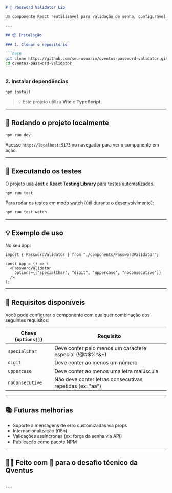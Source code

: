````md
# 🔐 Password Validator Lib

Um componente React reutilizável para validação de senha, configurável por props. Criado para ser usado em múltiplos frontends com requisitos distintos.

---

## 📦 Instalação

### 1. Clonar o repositório

```bash
git clone https://github.com/seu-usuario/qventus-password-validator.git
cd qventus-password-validator
```
````

### 2. Instalar dependências

```bash
npm install
```

> 💡 Este projeto utiliza **Vite** e **TypeScript**.

---

## 🚀 Rodando o projeto localmente

```bash
npm run dev
```

Acesse `http://localhost:5173` no navegador para ver o componente em ação.

---

## 🧪 Executando os testes

O projeto usa **Jest** e **React Testing Library** para testes automatizados.

```bash
npm run test
```

Para rodar os testes em modo watch (útil durante o desenvolvimento):

```bash
npm run test:watch
```

---

## 💡 Exemplo de uso

No seu app:

```tsx
import { PasswordValidator } from "./components/PasswordValidator";

const App = () => (
  <PasswordValidator
    options={["specialChar", "digit", "uppercase", "noConsecutive"]}
  />
);
```

---

## 🔧 Requisitos disponíveis

Você pode configurar o componente com qualquer combinação dos seguintes requisitos:

| Chave (`options[]`) | Requisito                                                 |
| ------------------- | --------------------------------------------------------- |
| `specialChar`       | Deve conter pelo menos um caractere especial (!@#\$%^&\*) |
| `digit`             | Deve conter ao menos um número                            |
| `uppercase`         | Deve conter ao menos uma letra maiúscula                  |
| `noConsecutive`     | Não deve conter letras consecutivas repetidas (ex: "aa")  |

---

## 📚 Futuras melhorias

- Suporte a mensagens de erro customizadas via props
- Internacionalização (i18n)
- Validações assíncronas (ex: força da senha via API)
- Publicação como pacote NPM

---

## 🧑‍💻 Feito com 💙 para o desafio técnico da Qventus

```

---
```
